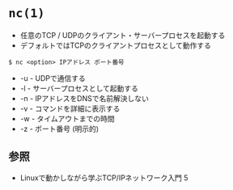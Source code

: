 # `nc(1)`
- 任意のTCP / UDPのクライアント・サーバープロセスを起動する
- デフォルトではTCPのクライアントプロセスとして動作する

```
$ nc <option> IPアドレス ポート番号
```

- -u - UDPで通信する
- -l - サーバープロセスとして起動する
- -n - IPアドレスをDNSで名前解決しない
- -v - コマンドを詳細に表示する
- -w - タイムアウトまでの時間
- -z - ポート番号 (明示的)

## 参照
- Linuxで動かしながら学ぶTCP/IPネットワーク入門 5

